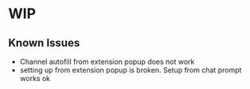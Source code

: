 # WIP

## Known Issues
- Channel autofill from extension popup does not work
- setting up from extension popup is broken. Setup from chat prompt works ok